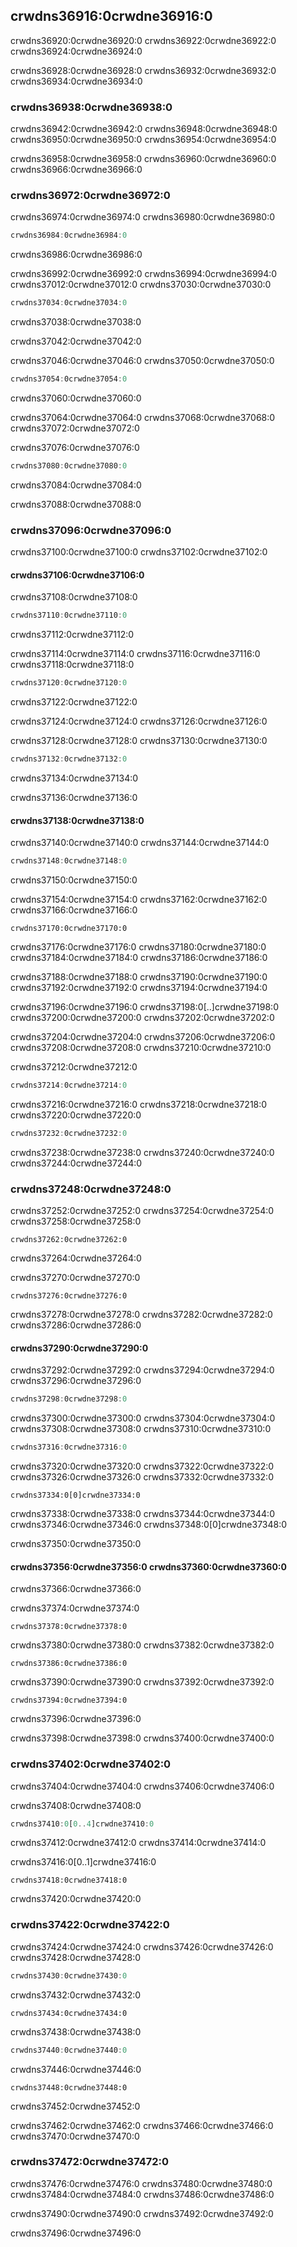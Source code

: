 ## crwdns36916:0crwdne36916:0

crwdns36920:0crwdne36920:0 crwdns36922:0crwdne36922:0 crwdns36924:0crwdne36924:0

crwdns36928:0crwdne36928:0 crwdns36932:0crwdne36932:0 crwdns36934:0crwdne36934:0

### crwdns36938:0crwdne36938:0

crwdns36942:0crwdne36942:0 crwdns36948:0crwdne36948:0 crwdns36950:0crwdne36950:0 crwdns36954:0crwdne36954:0

crwdns36958:0crwdne36958:0 crwdns36960:0crwdne36960:0 crwdns36966:0crwdne36966:0

### crwdns36972:0crwdne36972:0

crwdns36974:0crwdne36974:0 crwdns36980:0crwdne36980:0

```rust
crwdns36984:0crwdne36984:0
```

<span class="caption">crwdns36986:0crwdne36986:0</span>

crwdns36992:0crwdne36992:0 crwdns36994:0crwdne36994:0 crwdns37012:0crwdne37012:0 crwdns37030:0crwdne37030:0

```rust
crwdns37034:0crwdne37034:0
```


<span class="caption">crwdns37038:0crwdne37038:0</span>

crwdns37042:0crwdne37042:0

crwdns37046:0crwdne37046:0 crwdns37050:0crwdne37050:0

```rust
crwdns37054:0crwdne37054:0
```


<span class="caption">crwdns37060:0crwdne37060:0</span>

crwdns37064:0crwdne37064:0 crwdns37068:0crwdne37068:0 crwdns37072:0crwdne37072:0

crwdns37076:0crwdne37076:0

```rust
crwdns37080:0crwdne37080:0
```


<span class="caption">crwdns37084:0crwdne37084:0</span>

crwdns37088:0crwdne37088:0

### crwdns37096:0crwdne37096:0

crwdns37100:0crwdne37100:0 crwdns37102:0crwdne37102:0

#### crwdns37106:0crwdne37106:0

crwdns37108:0crwdne37108:0

```rust
crwdns37110:0crwdne37110:0
```


<span class="caption">crwdns37112:0crwdne37112:0</span>

crwdns37114:0crwdne37114:0 crwdns37116:0crwdne37116:0 crwdns37118:0crwdne37118:0

```rust
crwdns37120:0crwdne37120:0
```


<span class="caption">crwdns37122:0crwdne37122:0</span>

crwdns37124:0crwdne37124:0 crwdns37126:0crwdne37126:0

crwdns37128:0crwdne37128:0 crwdns37130:0crwdne37130:0

```rust
crwdns37132:0crwdne37132:0
```


<span class="caption">crwdns37134:0crwdne37134:0</span>

crwdns37136:0crwdne37136:0

#### crwdns37138:0crwdne37138:0

crwdns37140:0crwdne37140:0 crwdns37144:0crwdne37144:0

```rust
crwdns37148:0crwdne37148:0
```


<span class="caption">crwdns37150:0crwdne37150:0</span>

crwdns37154:0crwdne37154:0 crwdns37162:0crwdne37162:0 crwdns37166:0crwdne37166:0

```rust,ignore
crwdns37170:0crwdne37170:0
```

crwdns37176:0crwdne37176:0 crwdns37180:0crwdne37180:0 crwdns37184:0crwdne37184:0 crwdns37186:0crwdne37186:0

crwdns37188:0crwdne37188:0 crwdns37190:0crwdne37190:0 crwdns37192:0crwdne37192:0 crwdns37194:0crwdne37194:0

crwdns37196:0crwdne37196:0 crwdns37198:0[..]crwdne37198:0 crwdns37200:0crwdne37200:0 crwdns37202:0crwdne37202:0

crwdns37204:0crwdne37204:0 crwdns37206:0crwdne37206:0 crwdns37208:0crwdne37208:0 crwdns37210:0crwdne37210:0

crwdns37212:0crwdne37212:0

```rust
crwdns37214:0crwdne37214:0
```

crwdns37216:0crwdne37216:0 crwdns37218:0crwdne37218:0 crwdns37220:0crwdne37220:0

```rust
crwdns37232:0crwdne37232:0
```

crwdns37238:0crwdne37238:0 crwdns37240:0crwdne37240:0 crwdns37244:0crwdne37244:0

### crwdns37248:0crwdne37248:0

crwdns37252:0crwdne37252:0 crwdns37254:0crwdne37254:0 crwdns37258:0crwdne37258:0

```rust,ignore,does_not_compile
crwdns37262:0crwdne37262:0
```


<span class="caption">crwdns37264:0crwdne37264:0</span>

crwdns37270:0crwdne37270:0

```console
crwdns37276:0crwdne37276:0
```

crwdns37278:0crwdne37278:0 crwdns37282:0crwdne37282:0 crwdns37286:0crwdne37286:0

#### crwdns37290:0crwdne37290:0

crwdns37292:0crwdne37292:0 crwdns37294:0crwdne37294:0 crwdns37296:0crwdne37296:0

```rust
crwdns37298:0crwdne37298:0
```

crwdns37300:0crwdne37300:0 crwdns37304:0crwdne37304:0 crwdns37308:0crwdne37308:0 crwdns37310:0crwdne37310:0

```rust
crwdns37316:0crwdne37316:0
```

crwdns37320:0crwdne37320:0 crwdns37322:0crwdne37322:0 crwdns37326:0crwdne37326:0 crwdns37332:0crwdne37332:0

```rust,ignore,does_not_compile
crwdns37334:0[0]crwdne37334:0
```

crwdns37338:0crwdne37338:0 crwdns37344:0crwdne37344:0 crwdns37346:0crwdne37346:0 crwdns37348:0[0]crwdne37348:0

crwdns37350:0crwdne37350:0

#### crwdns37356:0crwdne37356:0 crwdns37360:0crwdne37360:0

crwdns37366:0crwdne37366:0

crwdns37374:0crwdne37374:0

```text
crwdns37378:0crwdne37378:0
```

crwdns37380:0crwdne37380:0 crwdns37382:0crwdne37382:0

```text
crwdns37386:0crwdne37386:0
```

crwdns37390:0crwdne37390:0 crwdns37392:0crwdne37392:0

```text
crwdns37394:0crwdne37394:0
```

crwdns37396:0crwdne37396:0

crwdns37398:0crwdne37398:0 crwdns37400:0crwdne37400:0

### crwdns37402:0crwdne37402:0

crwdns37404:0crwdne37404:0 crwdns37406:0crwdne37406:0

crwdns37408:0crwdne37408:0

```rust
crwdns37410:0[0..4]crwdne37410:0
```

crwdns37412:0crwdne37412:0 crwdns37414:0crwdne37414:0

crwdns37416:0[0..1]crwdne37416:0

```console
crwdns37418:0crwdne37418:0
```

crwdns37420:0crwdne37420:0

### crwdns37422:0crwdne37422:0

crwdns37424:0crwdne37424:0 crwdns37426:0crwdne37426:0 crwdns37428:0crwdne37428:0

```rust
crwdns37430:0crwdne37430:0
```

crwdns37432:0crwdne37432:0

```text
crwdns37434:0crwdne37434:0
```

crwdns37438:0crwdne37438:0

```rust
crwdns37440:0crwdne37440:0
```

crwdns37446:0crwdne37446:0

```text
crwdns37448:0crwdne37448:0
```

crwdns37452:0crwdne37452:0

crwdns37462:0crwdne37462:0 crwdns37466:0crwdne37466:0<!-- ignore --> crwdns37470:0crwdne37470:0

### crwdns37472:0crwdne37472:0

crwdns37476:0crwdne37476:0 crwdns37480:0crwdne37480:0 crwdns37484:0crwdne37484:0 crwdns37486:0crwdne37486:0

crwdns37490:0crwdne37490:0 crwdns37492:0crwdne37492:0

crwdns37496:0crwdne37496:0
